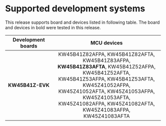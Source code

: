 # Supported development systems

This release supports board and devices listed in following table. The board and devices in bold were tested in this release.

|Development boards|MCU devices|
|:--:              |:--:       |
|**KW45B41Z-EVK**|KW45B41Z82AFPA, KW45B41Z82AFTA, KW45B41Z83AFPA,<br> **KW45B41Z83AFTA**, KW45B41Z52AFPA, KW45B41Z52AFTA,<br> KW45B41Z53AFPA, KW45B41Z53AFTA, KW45Z41052AFPA,<br> KW45Z41052AFTA, KW45Z41053AFPA, KW45Z41053AFTA,<br> KW45Z41082AFPA, KW45Z41082AFTA, KW45Z41083AFPA,<br> KW45Z41083AFTA|
